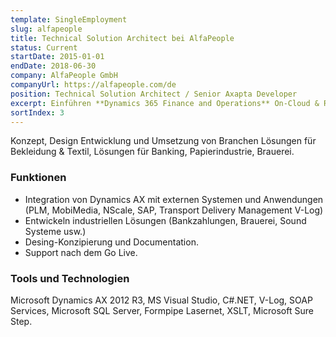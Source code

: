 ```yaml
---
template: SingleEmployment
slug: alfapeople
title: Technical Solution Architect bei AlfaPeople
status: Current
startDate: 2015-01-01
endDate: 2018-06-30
company: AlfaPeople GmbH
companyUrl: https://alfapeople.com/de
position: Technical Solution Architect / Senior Axapta Developer
excerpt: Einführen **Dynamics 365 Finance and Operations** On-Cloud & Retail & Marketing
sortIndex: 3
---
```

Konzept, Design Entwicklung und Umsetzung von Branchen Lösungen für Bekleidung & Textil, Lösungen für Banking, Papierindustrie, Brauerei.

### Funktionen

* Integration von Dynamics AX mit externen Systemen und Anwendungen (PLM, MobiMedia, NScale, SAP, Transport Delivery Management V-Log)
* Entwickeln industriellen Lösungen (Bankzahlungen, Brauerei, Sound Systeme usw.)
* Desing-Konzipierung und Documentation. 
* Support nach dem Go Live.

### Tools und Technologien

Microsoft Dynamics AX 2012 R3, MS Visual Studio, C#.NET, V-Log, SOAP Services, Microsoft SQL Server, Formpipe Lasernet, XSLT, Microsoft Sure Step.